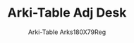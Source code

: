 ---
designer: Pedrali R&D
description: "With%20its%20practical%2C%20height-adjustable%20top%2C%20the%20Arki-Table%20Adjustable%20Desk%20contributes%20to%20the%20creation%20of%20a%20functional%20and%20dynamic%20office%20space.%20Single%20workstation%20with%20steel%20trestle%20legs%2C%20ultra-thin%20solid%20laminate%20top%20supported%20by%20an%20extruded%20aluminium%20frame.%0ATwo%20electric%20actuators%2C%20connected%20to%20a%20control%20unit%20and%20activated%20by%20a%20controller%20placed%20under%20the%20top%2C%20move%20as%20one%2C%20allowing%20the%20user%20to%20choose%20the%20ideal%20height%20of%20the%20top%2C%20from%20740%20to%201140%20mm.%0AThe%20cable%20access%2C%20placed%20between%20the%20top%20and%20the%20panel%2C%20allows%20to%20anchor%20the%20sound%20absorbing%20panel%20upholstered%20in%20fabric%20which%20divides%20one%20desk%20from%20another."
image_primary: img/ARKS180x79REG_01_zoom.jpg
image_secondary: img/ARKS180x79REG_02_zoom.jpg
manufacturer: Pedrali
href: https://www.pedrali.it/en/products/catalog/Table-ARKI-TABLE-ADJ-DESK-00001/
subtitle: Arki-Table Arks180X79Reg
title: Arki-Table Adj Desk
image_thumb: img/ARKS180x79REG_cover.jpg
tags: 
  - pedrali
  - tables
category: tables
slug: /manufacturers/pedrali/tables/pedrali-r-d-arki-table-adj-desk
---